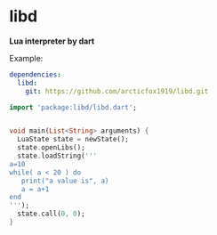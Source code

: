 # libd

**Lua interpreter by dart**

Example:

```yaml
dependencies:
  libd:
    git: https://github.com/arcticfox1919/libd.git
```

```dart
import 'package:libd/libd.dart';


void main(List<String> arguments) {
  LuaState state = newState();
  state.openLibs();
  state.loadString('''
a=10
while( a < 20 ) do
   print("a value is", a)
   a = a+1
end
''');
  state.call(0, 0);
}
```
